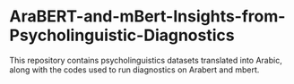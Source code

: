 # AraBERT-and-mBert-Insights-from-Psycholinguistic-Diagnostics
This repository contains psycholinguistics datasets translated into Arabic, along with the codes used to run diagnostics on Arabert and mbert.

